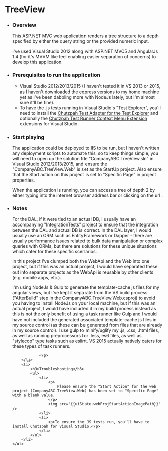 # TreeView 

<div class="jumbotron">
    <ul class="list-unstyled">
        <li>
            <h3>Overview</h3>
            <p>This ASP.NET MVC web application renders a tree structure to a depth specified by either the query string or the provided numeric input.</p>
            <p>I've used Visual Studio 2012 along with ASP.NET MVC5 and AngularJs 1.4 (for it's MVVM like feel enabling easier separation of concerns) to develop this application.</p>
        </li>
        <li>
            <h3>Prerequisites to run the application</h3>
            <ul>
                <li>Visual Studio 2012/2013/2015 (I haven't tested it in VS 2013 or 2015, as I haven't downloaded the express versions to my home machine yet as I've been dabbling more with NodeJs lately, but I'm almost sure it'll be fine).</li>
                <li>To have the .js tests running in Visual Studio's "Test Explorer", you'll need to install the <a href="https://visualstudiogallery.msdn.microsoft.com/f8741f04-bae4-4900-81c7-7c9bfb9ed1fe">Chutzpah Test Adapter for the Test Explorer</a> and optionally the <a href="https://visualstudiogallery.msdn.microsoft.com/71a4e9bd-f660-448f-bd92-f5a65d39b7f0">Chutzpah Test Runner Context Menu Extension</a> extensions for Visual Studio.</li>
            </ul>
        </li>
        <li>
            <h3>Start playing</h3>            
            <p>
The application could be deployed to IIS to be run, but I haven't written any deployment scripts to automate this, so to keep things simple, 
you will need to open up the solution file "CompanyABC.TreeView.sln" in Visual Studio 2012/2013/2015, and ensure the "CompanyABC.TreeView.Web" is set 
as the StartUp project. Also ensure that the Start action on this project is set to "Specific Page" in project properties.
            </p>
            <p>
When the application is running, you can access a tree of depth 2 by either typing into the internet browser address bar or clicking on the url <a href="{{uiState.sampleTreeViewUrl}}" ng-bind="uiState.sampleTreeViewUrl"></a>.
            </p>
        </li>
        <li>
            <h3>Notes</h3>
            <p>
For the DAL, if it were tied to an actual DB, I usually have an accompanying "IntegrationTests" project
to ensure that the integration between the DAL and actual DB is correct. In the DAL layer, I 
would usually use an ORM such as EntityFramework or Dapper - there are usually performance issues 
related to bulk data manipulation or complex queries with ORMs, but there are solutions for these unique
situations which cater for these specific scenarios. </p>
            <p>
In this project I've clumped both the WebApi and the Web into one project, but if this was an actual project, 
I would have separated these out into separate projects as the WebApi is reusable by other clients 
(e.g. mobile apps, etc.).
            </p>
            <p>
I'm using NodeJs & Gulp to generate the template-cache js files for my angular views, but I've kept it 
separate from the VS build process ("AfterBuild" step in the CompanyABC.TreeView.Web.csproj) to avoid 
you having to install NodeJs on your local machine, but if this was an actual project, I would have 
included it in my build process instead as this is not the only benefit of using a task runner like Gulp and I would have
not included the generated associated template-cache js files in my source control (as these can be generated from files 
that are already in my source control). I use gulp to minify/uglify my .js, .css, .html files, as well as running preprocessors for .less, es6 files, as well
as "stylecop" type tasks such as eslint. VS 2015 actually natively caters for these types of task runners.

                </p>
        </li>
        <li>
            <h3>Troubleshooting</h3>
            <ul>
                <li>
                    <p>
                        Please ensure the "Start Action" for the web project (CompanyABC.TreeView.Web) has been set to "Specific Page" with a blank value.
                    </p>
                    <img src="{{uiState.webProjStartActionImagePath}}" />
                </li>
                <li>
                    <p>To ensure the JS tests run, you'll have to install Chutzpah for Visual Studio.</p>
                </li>
            </ul>
        </li>
    </ul>
</div>

